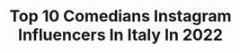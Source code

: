 ---
title: Top 10 Comedians Instagram Influencers In Italy In 2022
description: >-
  Find top comedians Instagram influencers in Italy in 2022. Most popular hashtags: #repost #fasedue #buonadomenica.
platform: Instagram
hits: 30
text_top: Identify the most popular Instagram accounts on inBeat.
text_bottom: Our platform has 30 Instagram influencers like this in Italy for you to contact.
profiles:
  - username: "cristianopasca"
    fullname: >-
      C R I S T I A N O   P A S C A
    bio: >-
      🎥Actor, director, iena😎 host and comedian📺| ora a dieta 😭 #dieta #diet 🇮🇹Italy Palermo❤ #cristianopasca #leiene @redazioneiene Agency: @sosiapistoia
    location: "Italy"
    followers: 30192
    engagement: 223
    commentsToLikes: 0.054075
    id: ck0w1qrn6koba0i19cizss34e
    verified: false
    hashtags: "#palermo, #leiene, #mariobiondo, #cristianopasca"
  - username: "lleshigenci"
    fullname: >-
      Genc Lleshi 🧿
    bio: >-
      🎭Actor /Comedian/ @alpazarvizionplus
    location: "Italy"
    followers: 8559
    engagement: 844
    commentsToLikes: 0.024322
    id: ck6tjxg5l3lyg0j719cv9usbh
    verified: false
    hashtags: "#shqiperia, #tirana, #kosova, #tirane"
  - username: "kushpapi_"
    fullname: >-
      Kush Papi 🍇🍊🍍
    bio: >-
      Chicago - Italian 🇮🇹 Actor/Comedian BUSINESS 📩KushPapiBookings@gmail.com
    location: "Italy"
    followers: 2230439
    engagement: 326
    commentsToLikes: 0.039212
    id: ck0vz5e4g7e1l0i1949naffoi
    verified: true
    hashtags: "#worldstar, #comedy, #funny, #tagafriend"
  - username: "stefanbuesser"
    fullname: >-
      Stefan Büsser
    bio: >-
      * Stand-up Comedian * Radio- and TV-Host * Di-Do live @SRF3 *** FB/TikTok/Snap: @stefanbuesser *** ➡️➡️➡️ Tour-Tickets👇🏼👇🏼👇🏼
    location: "Italy"
    followers: 121543
    engagement: 220
    commentsToLikes: 0.013216
    id: ck5zxf4oq7w9d0i14dxlvz8sh
    verified: true
    hashtags: ""
  - username: "dilsonespindola"
    fullname: >-
      Dilson Espindola
    bio: >-
      @labravo.oficial 🏋️‍♂️Atleta 🎙Comediante 📽cinema 📚Ed.Física 🥇Estreantes 🥇Mr. Rio 🥇Bi Brasileiro(Overall 🥇Sulamericano 4°Arnold 3°muscle
    location: "Italy"
    followers: 53925
    engagement: 283
    commentsToLikes: 0.047431
    id: ck5zyv3q1al7d0i14p0ic457n
    verified: false
    hashtags: "#eusoumax, #casadoscampeoes, #humorvenceu, #maxtitanium"
  - username: "cristiano.militello"
    fullname: >-
      Cristiano Militello
    bio: >-
      Attore 🎬 Inviato 🎤 Speaker radio R101 📻 Stand up comedian 🎙 Segnalazioni a gabibbo@mediaset.it
    location: "Italy"
    followers: 81144
    engagement: 236
    commentsToLikes: 0.032945
    id: ck6tn8dvg9c580j71az8fjptd
    verified: true
    hashtags: "#stasera, #sundayfunday, #rules, #buonadomenica"
  - username: "malhall"
    fullname: >-
      Mal Hall
    bio: >-
      ✦ Comedian ✦ Photographer & Vlogger ✦ #MalHall #laughshirt Get YOUR LaughShirt! 🔻🔻🔻🔻🔻
    location: "Italy"
    followers: 21231
    engagement: 120
    commentsToLikes: 0.031091
    id: ck5q9i38lb85x0i11kpovjwc6
    verified: true
    hashtags: "#sandiegoinfluencer, #stayathome, #standupcomedy, #quarantinelife"
  - username: "paola_minaccioni"
    fullname: >-
      paola minaccioni
    bio: >-
      ◾Actress ◾ Writer ◾ Stand up Comedian Profilo Ufficiale #cinema #standup #comedy
    location: "Italy"
    followers: 35786
    engagement: 295
    commentsToLikes: 0.045862
    id: ck6u53iyb7dyx0j71dnff8rdi
    verified: false
    hashtags: "#sentiquesta, #fasedue, #cinema, #poesia"
  - username: "joederosacomedy"
    fullname: >-
      Joe DeRosa
    bio: >-
      World reneged comedian. Arab on some Italian shit. Shows, podcasts, and albums HERE:
    location: "Italy"
    followers: 23375
    engagement: 154
    commentsToLikes: 0.044234
    id: ck6u1nje2mswd0j71rqg3qkri
    verified: false
    hashtags: "#nationalhero, #quarantine, #comedy, #newyork"
  - username: "bes_kallaku"
    fullname: >-
      Bes Kallaku
    bio: >-
      Albanian Actor, Comedian,Singer 🎶 Ciao Po Te Le ft Anila Mimani 👇🏼
    location: "Italy"
    followers: 1222292
    engagement: 270
    commentsToLikes: 0.006357
    id: ck6tjwu4m3ktz0j71jx4ruh7d
    verified: true
    hashtags: "#paketa, #albanian, #illyria, #gold"
---